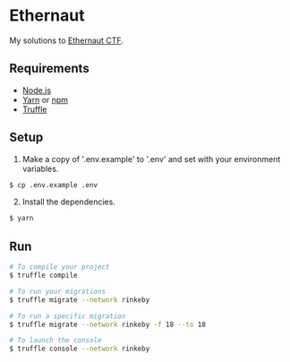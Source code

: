 # Ethernaut

My solutions to [Ethernaut CTF](https://ethernaut.openzeppelin.com/).

## Requirements
- [Node.js](https://nodejs.org/en/)
- [Yarn](https://classic.yarnpkg.com/lang/en/) or [npm](https://www.npmjs.com/)
- [Truffle](https://trufflesuite.com/)

## Setup

1) Make a copy of '.env.example' to '.env' and set with your environment variables.

```bash
$ cp .env.example .env
```

2) Install the dependencies.

```bash
$ yarn
```

## Run

```bash
# To compile your project
$ truffle compile

# To run your migrations
$ truffle migrate --network rinkeby

# To run a specific migration
$ truffle migrate --network rinkeby -f 18 --to 18

# To launch the console
$ truffle console --network rinkeby
```
